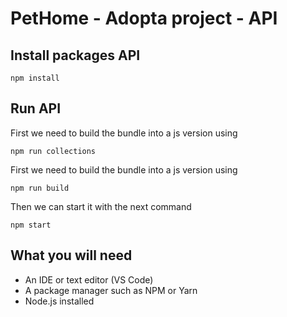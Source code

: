# PetHome - Adopta project - API

## Install packages API
```
npm install
```

## Run API
First we need to build the bundle into a js version using
```
npm run collections
```
First we need to build the bundle into a js version using
```
npm run build
```
Then we can start it with the next command
```
npm start
```

## What you will need
* An IDE or text editor (VS Code)
* A package manager such as NPM or Yarn
* Node.js installed
